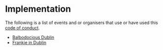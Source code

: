 # Implementation
The following is a list of events and or organisers that use or have used this [code of conduct](https://github.com/ADubhlaoich/dance-code-of-conduct/blob/master/README.md).

* [Balbodocious Dublin](https://www.balbodaciousdublin.com/)
* [Frankie in Dublin](http://frankieindublin.com/)

